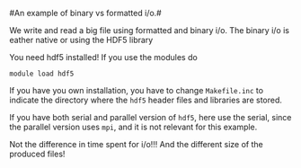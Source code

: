 #An example of binary vs formatted i/o.#

We write and read a big file using formatted and binary i/o. The
binary i/o is eather native or using the HDF5 library

You need hdf5 installed! If you use the modules do

    module load hdf5

If you have you own installation, you have to change `Makefile.inc` to
indicate the directory where the `hdf5` header files and libraries are
stored.

If you have both serial and parallel version of `hdf5`, here use the
serial, since the parallel version uses `mpi`, and it is not relevant
for this example.

Not the difference in time spent for i/o!!! And the different size of
the produced files!

